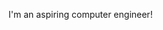 I'm an aspiring computer engineer!

<!---
VanillaRamen/VanillaRamen is a ✨ special ✨ repository because its `README.md` (this file) appears on your GitHub profile.
You can click the Preview link to take a look at your changes.
--->
